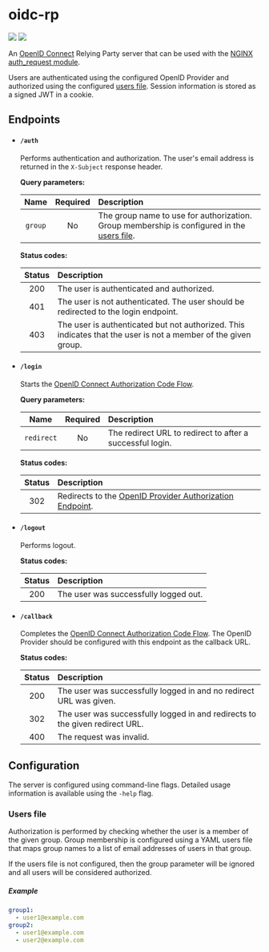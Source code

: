 # oidc-rp

[![](https://img.shields.io/github/workflow/status/pkoenig10/oidc-rp/CI?label=ci)][actions]
[![](https://img.shields.io/github/workflow/status/pkoenig10/oidc-rp/Release?label=release)][actions]

An [OpenID Connect](https://openid.net/connect/) Relying Party server that can be used with the [NGINX](https://www.nginx.com/) [auth_request module](http://nginx.org/en/docs/http/ngx_http_auth_request_module.html).

Users are authenticated using the configured OpenID Provider and authorized using the configured [users file](#users-file).
Session information is stored as a signed JWT in a cookie.

## Endpoints

- #### `/auth`

	Performs authentication and authorization. The user's email address is returned in the `X-Subject` response header.

    **Query parameters:**

    | Name | Required | Description |
    | :-: | :-: | :- |
    | `group` | No | The group name to use for authorization. Group membership is configured in the [users file](#users-file). |

    **Status codes:**

    | Status | Description |
    | :-: | :- |
    | 200 | The user is authenticated and authorized. |
    | 401 | The user is not authenticated. The user should be redirected to the login endpoint. |
    | 403 | The user is authenticated but not authorized. This indicates that the user is not a member of the given group. |

- #### `/login`

    Starts the [OpenID Connect Authorization Code Flow](https://openid.net/specs/openid-connect-core-1_0.html#CodeFlowAuth).

    **Query parameters:**

    | Name | Required | Description |
    | :-: | :-: | :- |
    | `redirect` | No | The redirect URL to redirect to after a successful login. |

    **Status codes:**

    | Status | Description |
    | :-: | :- |
    | 302 | Redirects to the [OpenID Provider Authorization Endpoint](https://openid.net/specs/openid-connect-core-1_0.html#AuthorizationEndpoint). |

- #### `/logout`

    Performs logout.

    **Status codes:**

    | Status | Description |
    | :-: | :- |
    | 200 | The user was successfully logged out. |

- #### `/callback`

    Completes the [OpenID Connect Authorization Code Flow](https://openid.net/specs/openid-connect-core-1_0.html#CodeFlowAuth). The OpenID Provider should be configured with this endpoint as the callback URL.

    **Status codes:**

    | Status | Description |
    | :-: | :- |
    | 200 | The user was successfully logged in and no redirect URL was given. |
    | 302 | The user was successfully logged in and redirects to the given redirect URL. |
    | 400 | The request was invalid. |

## Configuration

The server is configured using command-line flags. Detailed usage information is available using the `-help` flag.

### Users file

Authorization is performed by checking whether the user is a member of the given group. Group membership is configured using a YAML users file that maps group names to a list of email addresses of users in that group.

If the users file is not configured, then the group parameter will be ignored and all users will be considered authorized.

##### Example

```yaml
group1:
  - user1@example.com
group2:
  - user1@example.com
  - user2@example.com
```

[actions]: https://github.com/pkoenig10/oidc-rp/actions
